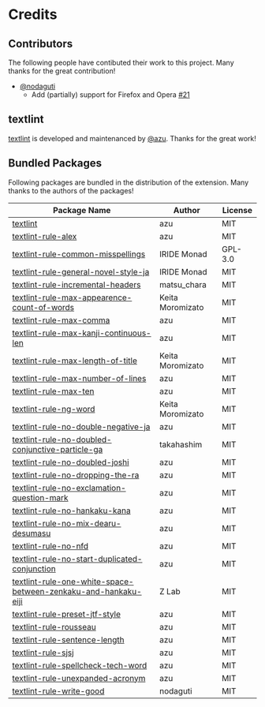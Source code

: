 # Credits

## Contributors

The following people have contibuted their work to this project. Many thanks for the great contribution!

- [@nodaguti](https://github.com/nodaguti)
    - Add (partially) support for Firefox and Opera [#21](https://github.com/io-monad/textlint-chrome-extension/pull/21)

## textlint

[textlint](https://github.com/textlint/textlint/) is developed and maintenanced by [@azu](https://github.com/azu). Thanks for the great work!

## Bundled Packages

Following packages are bundled in the distribution of the extension. Many thanks to the authors of the packages!

<!-- AutoUpdatedBundledPackages -->
| Package Name | Author | License |
| ------------ | ------ | ------- |
| [textlint](https://github.com/textlint/textlint/) | azu | MIT |
| [textlint-rule-alex](https://github.com/azu/textlint-rule-alex) | azu | MIT |
| [textlint-rule-common-misspellings](https://github.com/io-monad/textlint-rule-common-misspellings) | IRIDE Monad | GPL-3.0 |
| [textlint-rule-general-novel-style-ja](https://github.com/io-monad/textlint-rule-general-novel-style-ja) | IRIDE Monad | MIT |
| [textlint-rule-incremental-headers](https://github.com/matsu-chara/textlint-rule-incremental-headers#readme) | matsu_chara | MIT |
| [textlint-rule-max-appearence-count-of-words](https://github.com/KeitaMoromizato/textlint-rule-max-appearence-count-of-words#readme) | Keita Moromizato | MIT |
| [textlint-rule-max-comma](https://github.com/azu/textlint-rule-max-comma#readme) | azu | MIT |
| [textlint-rule-max-kanji-continuous-len](https://github.com/azu/textlint-rule-max-kanji-continuous-len) | azu | MIT |
| [textlint-rule-max-length-of-title](https://github.com/KeitaMoromizato/textlint-rule-max-length-of-title#readme) | Keita Moromizato | MIT |
| [textlint-rule-max-number-of-lines](https://github.com/azu/textlint-rule-max-number-of-lines) | azu | MIT |
| [textlint-rule-max-ten](https://github.com/azu/textlint-rule-max-ten) | azu | MIT |
| [textlint-rule-ng-word](https://github.com/KeitaMoromizato/textlint-rule-ng-word#readme) | Keita Moromizato | MIT |
| [textlint-rule-no-double-negative-ja](https://github.com/azu/textlint-rule-no-double-negative-ja) | azu | MIT |
| [textlint-rule-no-doubled-conjunctive-particle-ga](https://github.com/takahashim/textlint-rule-no-doubled-conjunctive-particle-ga) | takahashim | MIT |
| [textlint-rule-no-doubled-joshi](https://github.com/azu/textlint-rule-no-doubled-joshi) | azu | MIT |
| [textlint-rule-no-dropping-the-ra](https://github.com/azu/textlint-rule-no-dropping-the-ra) | azu | MIT |
| [textlint-rule-no-exclamation-question-mark](https://github.com/azu/textlint-rule-no-exclamation-question-mark) | azu | MIT |
| [textlint-rule-no-hankaku-kana](https://github.com/azu/textlint-rule-no-hankaku-kana) | azu | MIT |
| [textlint-rule-no-mix-dearu-desumasu](https://github.com/azu/textlint-rule-no-mix-dearu-desumasu) | azu | MIT |
| [textlint-rule-no-nfd](https://github.com/azu/textlint-rule-no-nfd) | azu | MIT |
| [textlint-rule-no-start-duplicated-conjunction](https://github.com/azu/textlint-rule-no-start-duplicated-conjunction) | azu | MIT |
| [textlint-rule-one-white-space-between-zenkaku-and-hankaku-eiji](https://github.com/zlabjp/textlint-rule-one-white-space-between-zenkaku-and-hankaku-eiji#readme) | Z Lab | MIT |
| [textlint-rule-preset-jtf-style](https://github.com/azu/textlint-rule-preset-jtf-style) | azu | MIT |
| [textlint-rule-rousseau](https://github.com/azu/textlint-rule-rousseau) | azu | MIT |
| [textlint-rule-sentence-length](https://github.com/azu/textlint-rule-sentence-length) | azu | MIT |
| [textlint-rule-sjsj](https://github.com/azu/textlint-rule-sjsj) | azu | MIT |
| [textlint-rule-spellcheck-tech-word](https://github.com/azu/textlint-rule-spellcheck-tech-word/) | azu | MIT |
| [textlint-rule-unexpanded-acronym](https://github.com/azu/textlint-rule-unexpanded-acronym) | azu | MIT |
| [textlint-rule-write-good](https://github.com/nodaguti/textlint-rule-write-good) | nodaguti | MIT |
<!-- AutoUpdatedBundledPackages -->
